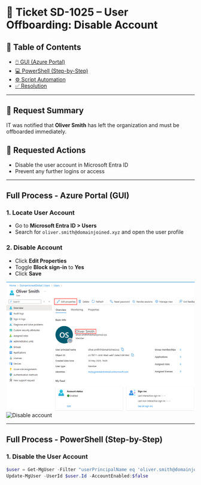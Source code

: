 # 🎫 Ticket SD-1025 – User Offboarding: Disable Account

## 📘 Table of Contents

- [🖱️ GUI (Azure Portal)](#full-process---azure-portal-gui)
- [💻 PowerShell (Step-by-Step)](#full-process---powershell-step-by-step)
- [⚙️ Script Automation](#full-process---powershell-script-automation)
- [✅ Resolution](#resolution)

---

## 📄 Request Summary

IT was notified that **Oliver Smith** has left the organization and must be offboarded immediately.

## 📝 Requested Actions

- Disable the user account in Microsoft Entra ID
- Prevent any further logins or access

---

## Full Process - Azure Portal (GUI)

### 1. Locate User Account
- Go to **Microsoft Entra ID > Users**
- Search for `oliver.smith@domainjoined.xyz` and open the user profile

### 2. Disable Account
- Click **Edit Properties**
- Toggle **Block sign-in** to **Yes**
- Click **Save**

![Open user profile](./gui/open-user-profile.png)  
![Disable account](./gui/block-sign-in.png)

---

## Full Process - PowerShell (Step-by-Step)

### 1. Disable the User Account
```powershell
$user = Get-MgUser -Filter "userPrincipalName eq 'oliver.smith@domainjoined.xyz'"
Update-MgUser -UserId $user.Id -AccountEnabled:$false
